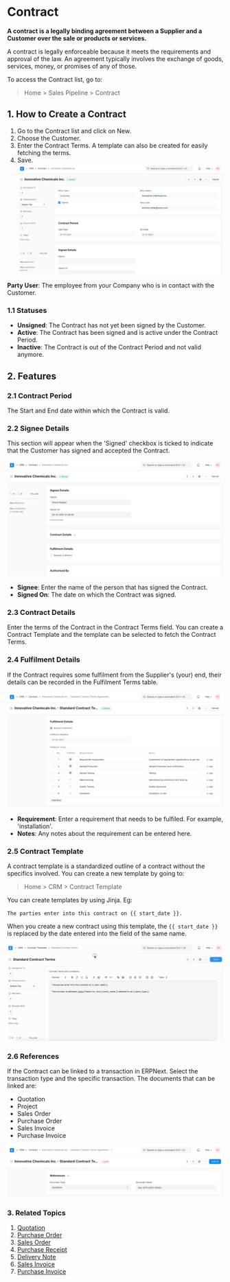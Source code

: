 
# Contract


**A contract is a legally binding agreement between a Supplier and a Customer over the sale or products or services.**


A contract is legally enforceable because it meets the requirements and approval of the law. An agreement typically involves the exchange of goods, services, money, or promises of any of those.


To access the Contract list, go to:



> 
> Home > Sales Pipeline > Contract
> 
> 
> 


## 1. How to Create a Contract


1. Go to the Contract list and click on New.
2. Choose the Customer.
3. Enter the Contract Terms. A template can also be created for easily fetching the terms.
4. Save.
![Contract](/files/contract.png)


**Party User**: The employee from your Company who is in contact with the Customer.


### 1.1 Statuses


* **Unsigned**: The Contract has not yet been signed by the Customer.
* **Active**: The Contract has been signed and is active under the Contract Period.
* **Inactive**: The Contract is out of the Contract Period and not valid anymore.


## 2. Features


### 2.1 Contract Period


The Start and End date within which the Contract is valid.


### 2.2 Signee Details


This section will appear when the 'Signed' checkbox is ticked to indicate that the Customer has signed and accepted the Contract.


![Contract Signee](/files/contract-signee.png)


* **Signee**: Enter the name of the person that has signed the Contract.
* **Signed On**: The date on which the Contract was signed.


### 2.3 Contract Details


Enter the terms of the Contract in the Contract Terms field. You can create a Contract Template and the template can be selected to fetch the Contract Terms.


### 2.4 Fulfilment Details


If the Contract requires some fulfilment from the Supplier's (your) end, their details can be recorded in the Fulfilment Terms table.


![Contract Fulfilment](/files/contract-fulfilment.png)


* **Requirement**: Enter a requirement that needs to be fulfiled. For example, 'installation'.
* **Notes**: Any notes about the requirement can be entered here.


### 2.5 Contract Template


A contract template is a standardized outline of a contract without the specifics involved. You can create a new template by going to:



> 
> Home > CRM > Contract Template
> 
> 
> 


You can create templates by using Jinja. Eg:



```
The parties enter into this contract on {{ start_date }}.

```

When you create a new contract using this template, the `{{ start_date }}` is replaced by the date entered into the field of the same name.


![Contract Template](/files/contract-template-jinja.gif)


### 2.6 References


If the Contract can be linked to a transaction in ERPNext. Select the transaction type and the specific transaction. The documents that can be linked are:


* Quotation
* Project
* Sales Order
* Purchase Order
* Sales Invoice
* Purchase Invoice


![Contract References](/files/contract-reference.png)


### 3. Related Topics


1. [Quotation](/docs/v13/user/manual/en/selling/quotation)
2. [Purchase Order](/docs/v13/user/manual/en/buying/purchase-order)
3. [Sales Order](/docs/v13/user/manual/en/selling/sales-order)
4. [Purchase Receipt](/docs/v13/user/manual/en/stock/purchase-receipt)
5. [Delivery Note](/docs/v13/user/manual/en/stock/delivery-note)
6. [Sales Invoice](/docs/v13/user/manual/en/accounts/sales-invoice)
7. [Purchase Invoice](/docs/v13/user/manual/en/accounts/purchase-invoice)


